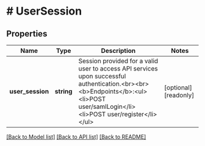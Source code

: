 # # UserSession

## Properties

Name | Type | Description | Notes
------------ | ------------- | ------------- | -------------
**user_session** | **string** | Session provided for a valid user to access API services upon successful authentication.&lt;br&gt;&lt;br&gt;&lt;b&gt;Endpoints&lt;/b&gt;:&lt;ul&gt;&lt;li&gt;POST user/samlLogin&lt;/li&gt;&lt;li&gt;POST user/register&lt;/li&gt;&lt;/ul&gt; | [optional] [readonly]

[[Back to Model list]](../../README.md#models) [[Back to API list]](../../README.md#endpoints) [[Back to README]](../../README.md)
